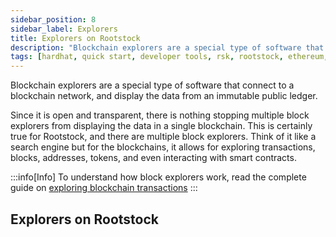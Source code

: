 ```yaml
---
sidebar_position: 8
sidebar_label: Explorers
title: Explorers on Rootstock
description: "Blockchain explorers are a special type of software that connect to a blockchain network, and display the data from an immutable public ledger. Find block explorers for viewing transactions, blocks, addresses and verifying smart contracts on Rootstock." 
tags: [hardhat, quick start, developer tools, rsk, rootstock, ethereum, dApps, smart contracts]
---
```


Blockchain explorers are a special type of software that connect to a blockchain network, and display the data from an immutable public ledger.

Since it is open and transparent, there is nothing stopping multiple block explorers from displaying the data in a single blockchain. This is certainly true for Rootstock, and there are multiple block explorers. Think of it like a search engine but for the blockchains, it allows for exploring transactions, blocks, addresses, tokens, and even interacting with smart contracts.

:::info[Info]
To understand how block explorers work, read the complete guide on [exploring blockchain transactions](/developers/blockchain-essentials/transactions/)
:::

## Explorers on Rootstock

<CardsGrid>
  <CardsGridItem
    title="Rootstock Explorer"
    subtitle="explorers"
    color="cyan"
    description="The Rootstock Explorer provides a UI for exploring and verifying transactions, blocks, addresses, tokens, stats, and interacting with smart contracts."
    linkHref="/dev-tools/explorers/rootstock/"
    linkTitle="Use the Explorer"
  />
   <CardsGridItem
    title="Blockscout Explorer"
    subtitle="explorers"
    color="cyan"
    description="Blockscout is an open-source tool for exploring transactions on any EVM blockchain, including Rootstock, the leading Bitcoin sidechain. With Blockscout, you can access in-depth information, verify and interact with smart contracts, create and manage your account, view advanced statistics, and more."
    linkHref="/dev-tools/explorers/blockscout/"
    linkTitle="Use the Explorer"
  />
   <CardsGridItem
    title="3xpl"
    subtitle="explorers"
    color="cyan"
    description="3xpl (short for 3xplor3r) is a super-fast, universal explorer for most popular public blockchains. It offers an easy-to-understand block explorer interface for ordinary crypto users, as well as lots of professional features for developers and analysts."
    linkHref="https://3xpl.com/rootstock"
    linkTitle="Use the Explorer"
  />
</CardsGrid>
